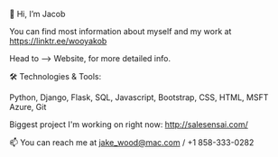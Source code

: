 👋 Hi, I’m Jacob

You can find most information about myself and my work at https://linktr.ee/wooyakob

Head to --> Website, for more detailed info.

🛠️ Technologies & Tools: 

Python,  Django, Flask, SQL, Javascript, Bootstrap, CSS, HTML, MSFT Azure, Git

Biggest project I'm working on right now: http://salesensai.com/

📫 You can reach me at jake_wood@mac.com / +1 858-333-0282

